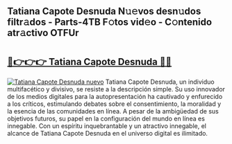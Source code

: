 ## Tatiana Capote Desnuda N𝚞𝚎vos desn𝚞dos filtr𝚊dos - Parts-4TB F𝚘tos vid𝚎o - C𝚘ntenido atr𝚊ctivo OTFUr

# <h2><a href="http://mb68clv.tromn.icu/?c=Tatiana+Capote+Desnuda">🔗👉👉👉 Tatiana Capote Desnuda 🔗🔗</a></h2>

[![Tatiana Capote Desnuda nuevo](https://i.imgur.com/pEAQMta.gif)](http://mb68clv.tromn.icu/?c=Tatiana+Capote+Desnuda)
Tatiana Capote Desnuda, un individuo multifacético y divisivo, se resiste a la descripción simple. Su uso innovador de los medios digitales para la autopresentación ha cautivado y enfurecido a los críticos, estimulando debates sobre el consentimiento, la moralidad y la esencia de las comunidades en línea. A pesar de la ambigüedad de sus objetivos futuros, su papel en la configuración del mundo en línea es innegable. Con un espíritu inquebrantable y un atractivo innegable, el alcance de Tatiana Capote Desnuda en el universo digital es ilimitado.
